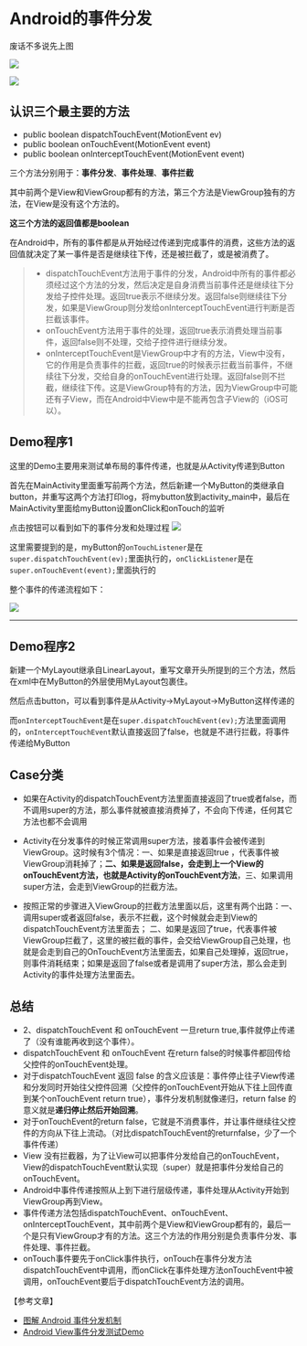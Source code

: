 # Android的事件分发

废话不多说先上图

![](https://upload-images.jianshu.io/upload_images/966283-b9cb65aceea9219b.png?imageMogr2/auto-orient/strip|imageView2/2/w/885/format/webp)

![](https://upload-images.jianshu.io/upload_images/966283-d01a5845f7426097.png?imageMogr2/auto-orient/strip|imageView2/2/w/874/format/webp)
## 认识三个最主要的方法
- public boolean dispatchTouchEvent(MotionEvent ev) 
- public boolean onTouchEvent(MotionEvent event) 
- public boolean onInterceptTouchEvent(MotionEvent event) 

三个方法分别用于：**事件分发**、**事件处理**、**事件拦截**

其中前两个是View和ViewGroup都有的方法，第三个方法是ViewGroup独有的方法，在View是没有这个方法的。


**这三个方法的返回值都是boolean**

在Android中，所有的事件都是从开始经过传递到完成事件的消费，这些方法的返回值就决定了某一事件是否是继续往下传，还是被拦截了，或是被消费了。

>- dispatchTouchEvent方法用于事件的分发，Android中所有的事件都必须经过这个方法的分发，然后决定是自身消费当前事件还是继续往下分发给子控件处理。返回true表示不继续分发。返回false则继续往下分发，如果是ViewGroup则分发给onInterceptTouchEvent进行判断是否拦截该事件。
>- onTouchEvent方法用于事件的处理，返回true表示消费处理当前事件，返回false则不处理，交给子控件进行继续分发。
> - onInterceptTouchEvent是ViewGroup中才有的方法，View中没有，它的作用是负责事件的拦截，返回true的时候表示拦截当前事件，不继续往下分发，交给自身的onTouchEvent进行处理。返回false则不拦截，继续往下传。这是ViewGroup特有的方法，因为ViewGroup中可能还有子View，而在Android中View中是不能再包含子View的（iOS可以）。


## Demo程序1

这里的Demo主要用来测试单布局的事件传递，也就是从Activity传递到Button

首先在MainActivity里面重写前两个方法，然后新建一个MyButton的类继承自button，并重写这两个方法打印log，将mybutton放到activity_main中，最后在MainActivity里面给myButton设置onClick和onTouch的监听

点击按钮可以看到如下的事件分发和处理过程
![](https://pic.downk.cc/item/5e8878b0504f4bcb04eb879e.jpg)


这里需要提到的是，myButton的`onTouchListener`是在`super.dispatchTouchEvent(ev);`里面执行的，`onClickListener`是在`super.onTouchEvent(event);`里面执行的

整个事件的传递流程如下：

![](https://pic.downk.cc/item/5e888257504f4bcb04f53350.png)

---


## Demo程序2
新建一个MyLayout继承自LinearLayout，重写文章开头所提到的三个方法，然后在xml中在MyButton的外层使用MyLayout包裹住。


然后点击button，可以看到事件是从Activity->MyLayout->MyButton这样传递的

而`onInterceptTouchEvent`是在`super.dispatchTouchEvent(ev);`方法里面调用的，`onInterceptTouchEvent`默认直接返回了false，也就是不进行拦截，将事件传递给MyButton

## Case分类

- 如果在Activity的dispatchTouchEvent方法里面直接返回了true或者false，而不调用super的方法，那么事件就被直接消费掉了，不会向下传递，任何其它方法也都不会调用

- Activity在分发事件的时候正常调用super方法，接着事件会被传递到ViewGroup。这时候有3个情况：一、如果是直接返回true
，代表事件被ViewGroup消耗掉了；**二、如果是返回false，会走到上一个View的onTouchEvent方法，也就是Activity的onTouchEvent方法**，三、如果调用super方法，会走到ViewGroup的拦截方法。


- 按照正常的步骤进入ViewGroup的拦截方法里面以后，这里有两个出路：一、调用super或者返回false，表示不拦截，这个时候就会走到View的dispatchTouchEvent方法里面去；
二、如果是返回了true，代表事件被ViewGroup拦截了，这里的被拦截的事件，会交给ViewGroup自己处理，也就是会走到自己的OnTouchEvent方法里面去，如果自己处理掉，返回true，则事件消耗结束；如果是返回了false或者是调用了super方法，那么会走到Activity的事件处理方法里面去。

## 总结
- 2、dispatchTouchEvent 和 onTouchEvent 一旦return true,事件就停止传递了（没有谁能再收到这个事件）。
- dispatchTouchEvent 和 onTouchEvent 在return false的时候事件都回传给父控件的onTouchEvent处理。
- 对于dispatchTouchEvent 返回 false 的含义应该是：事件停止往子View传递和分发同时开始往父控件回溯（父控件的onTouchEvent开始从下往上回传直到某个onTouchEvent return true），事件分发机制就像递归，return false 的意义就是**递归停止然后开始回溯**。
- 对于onTouchEvent的return false，它就是不消费事件，并让事件继续往父控件的方向从下往上流动。（对比dispatchTouchEvent的returnfalse，少了一个事件传递）
- View 没有拦截器，为了让View可以把事件分发给自己的onTouchEvent，View的dispatchTouchEvent默认实现（super）就是把事件分发给自己的onTouchEvent。
- Android中事件传递按照从上到下进行层级传递，事件处理从Activity开始到ViewGroup再到View。
- 事件传递方法包括dispatchTouchEvent、onTouchEvent、onInterceptTouchEvent，其中前两个是View和ViewGroup都有的，最后一个是只有ViewGroup才有的方法。这三个方法的作用分别是负责事件分发、事件处理、事件拦截。
- onTouch事件要先于onClick事件执行，onTouch在事件分发方法dispatchTouchEvent中调用，而onClick在事件处理方法onTouchEvent中被调用，onTouchEvent要后于dispatchTouchEvent方法的调用。

【参考文章】
- [图解 Android 事件分发机制](https://www.jianshu.com/p/e99b5e8bd67b)
- [Android View事件分发测试Demo](https://www.zybuluo.com/linux1s1s/note/119018)